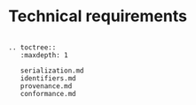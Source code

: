 Technical requirements
======================

```eval_rst

.. toctree::
   :maxdepth: 1

   serialization.md
   identifiers.md
   provenance.md
   conformance.md
   

```


